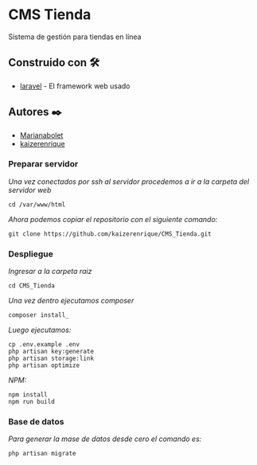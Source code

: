 # CMS Tienda

Sistema de gestión para tiendas en línea 

## Construido con 🛠️
* [laravel](https://laravel.com/) - El framework web usado

## Autores ✒️
* [Marianabolet](https://github.com/marianabolet)
* [kaizerenrique](https://github.com/kaizerenrique)


### Preparar servidor
_Una vez conectados por ssh al servidor procedemos a ir a la carpeta del servidor web_
```
cd /var/www/html
```
_Ahora podemos copiar el repositorio con el siguiente comando:_
```
git clone https://github.com/kaizerenrique/CMS_Tienda.git
``` 
### Despliegue
_Ingresar a la carpeta raiz_
```
cd CMS_Tienda
```
_Una vez dentro ejecutamos composer_
```
composer install_
```
_Luego ejecutamos:_
```
cp .env.example .env
php artisan key:generate
php artisan storage:link
php artisan optimize
```
_NPM:_
```
npm install
npm run build
```

### Base de datos
_Para generar la mase de datos desde cero el comando es:_
```
php artisan migrate
```